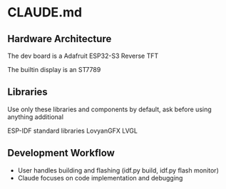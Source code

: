 # CLAUDE.md

## Hardware Architecture

The dev board is a Adafruit ESP32-S3 Reverse TFT

The builtin display is an ST7789

## Libraries
Use only these libraries and components by default, ask before using anything additional

ESP-IDF standard libraries
LovyanGFX
LVGL

## Development Workflow

- User handles building and flashing (idf.py build, idf.py flash monitor)
- Claude focuses on code implementation and debugging